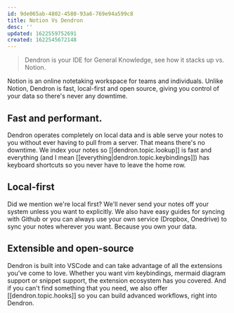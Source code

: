 ```yaml
---
id: 9de065ab-4802-4580-93a6-769e94a599c8
title: Notion Vs Dendron
desc: ''
updated: 1622559752691
created: 1622545672148
---
```


> Dendron is your IDE for General Knowledge, see how it stacks up vs. Notion.

Notion is an online notetaking workspace for teams and individuals. Unlike Notion, Dendron is fast, local-first and open source, giving you control of your data so there's never any downtime.

## Fast and performant.

Dendron operates completely on local data and is able serve your notes to you without ever having to pull from a server. That means there's no downtime. We index your notes so [[dendron.topic.lookup]] is fast and everything (and I mean [[everything|dendron.topic.keybindings]]) has keyboard shortcuts so you never have to leave the home row.

## Local-first

Did we mention we're local first? We'll never send your notes off your system unless you want to explicitly. We also have easy guides for syncing with Github or you can always use your own service (Dropbox, Onedrive) to sync your notes wherever you want. Because you own your data.

## Extensible and open-source

Dendron is built into VSCode and can take advantage of all the extensions you've come to love. Whether you want vim keybindings, mermaid diagram support or snippet support, the extension ecosystem has you covered. And if you can't find something that you need, we also offer [[dendron.topic.hooks]] so you can build advanced workflows, right into Dendron.
